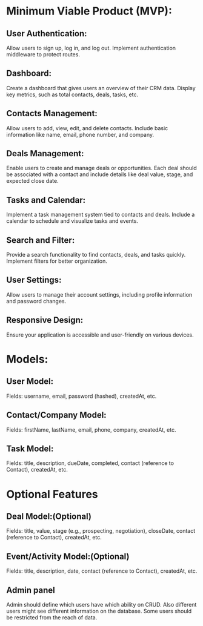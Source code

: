 # Minimum Viable Product (MVP):


## User Authentication:
Allow users to sign up, log in, and log out.
Implement authentication middleware to protect routes.


## Dashboard:
Create a dashboard that gives users an overview of their CRM data.
Display key metrics, such as total contacts, deals, tasks, etc.


## Contacts Management:
Allow users to add, view, edit, and delete contacts.
Include basic information like name, email, phone number, and company.


## Deals Management:
Enable users to create and manage deals or opportunities.
Each deal should be associated with a contact and include details like deal value, stage, and expected close date.


## Tasks and Calendar:
Implement a task management system tied to contacts and deals.
Include a calendar to schedule and visualize tasks and events.


## Search and Filter:
Provide a search functionality to find contacts, deals, and tasks quickly.
Implement filters for better organization.


## User Settings:
Allow users to manage their account settings, including profile information and password changes.


## Responsive Design:
Ensure your application is accessible and user-friendly on various devices.


# Models:


## User Model:
Fields: username, email, password (hashed), createdAt, etc.


## Contact/Company Model:
Fields: firstName, lastName, email, phone, company, createdAt, etc.

## Task Model:
Fields: title, description, dueDate, completed, contact (reference to Contact), createdAt, etc.



# Optional Features

## Deal Model:(Optional)
Fields: title, value, stage (e.g., prospecting, negotiation), closeDate, contact (reference to Contact), createdAt, etc.

## Event/Activity Model:(Optional)
Fields: title, description, date, contact (reference to Contact), createdAt, etc.

## Admin panel
Admin should define which users have which ability on CRUD. Also different users might see different information on the database. Some users should be restricted from the reach of data.